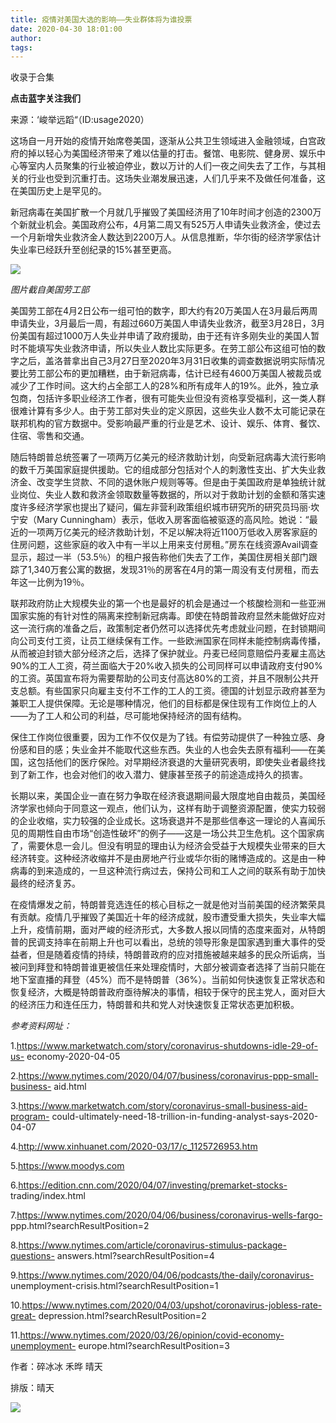 ```yaml
---
title: 疫情对美国大选的影响——失业群体将为谁投票
date: 2020-04-30 18:01:00
author: 
tags: 
---
```



收录于合集

  
  

**点击蓝字关注我们**

  
  
来源：‘峻举远蹈“（ID:usage2020）

  

这场自一月开始的疫情开始席卷美国，逐渐从公共卫生领域进入金融领域，白宫政府的掉以轻心为美国经济带来了难以估量的打击。餐馆、电影院、健身房、娱乐中心等室内人员聚集的行业被迫停业，数以万计的人们一夜之间失去了工作，与其相关的行业也受到沉重打击。这场失业潮发展迅速，人们几乎来不及做任何准备，这在美国历史上是罕见的。

新冠病毒在美国扩散一个月就几乎摧毁了美国经济用了10年时间才创造的2300万个新就业机会。美国政府公布，4月第二周又有525万人申请失业救济金，使过去一个月新增失业救济金人数达到2200万人。从信息推断，华尔街的经济学家估计失业率已经跃升至创纪录的15%甚至更高。

![](/images/2094/2.png)

 _图片截自美国劳工部_

美国劳工部在4月2日公布一组可怕的数字，即大约有20万美国人在3月最后两周申请失业，3月最后一周，有超过660万美国人申请失业救济，截至3月28日，3月份美国有超过1000万人失业并申请了政府援助，由于还有许多刚失业的美国人暂时不能填写失业救济申请，所以失业人数比实际更多。在劳工部公布这组可怕的数字之后，盖洛普拿出自己3月27日至2020年3月31日收集的调查数据说明实际情况要比劳工部公布的更加糟糕，由于新冠病毒，估计已经有4600万美国人被裁员或减少了工作时间。这大约占全部工人的28%和所有成年人的19%。此外，独立承包商，包括许多职业经济工作者，很有可能失业但没有资格享受福利，这一类人群很难计算有多少人。由于劳工部对失业的定义原因，这些失业人数不太可能记录在联邦机构的官方数据中。受影响最严重的行业是艺术、设计、娱乐、体育、餐饮、住宿、零售和交通。

随后特朗普总统签署了一项两万亿美元的经济救助计划，向受新冠病毒大流行影响的数千万美国家庭提供援助。它的组成部分包括对个人的刺激性支出、扩大失业救济金、改变学生贷款、不同的退休账户规则等等。但是由于美国政府是单独统计就业岗位、失业人数和救济金领取数量等数据的，所以对于救助计划的金额和落实速度许多经济学家也提出了疑问，偏左非营利政策组织城市研究所的研究员玛丽·坎宁安（Mary
Cunningham）表示，低收入房客面临被驱逐的高风险。她说：“最近的一项两万亿美元的经济救助计划，不足以解决将近1100万低收入房客家庭的住房问题，这些家庭的收入中有一半以上用来支付房租。”房东在线资源Avail调查显示，超过一半（53.5％）的租户报告称他们失去了工作，美国住房相关部门跟踪了1,340万套公寓的数据，发现31％的房客在4月的第一周没有支付房租，而去年这一比例为19％。

联邦政府防止大规模失业的第一个也是最好的机会是通过一个核酸检测和一些亚洲国家实施的有针对性的隔离来控制新冠病毒。即使在特朗普政府显然未能做好应对这一流行病的准备之后，政策制定者仍然可以选择优先考虑就业问题，在封锁期间向公司支付工资，让员工继续保有工作。一些欧洲国家在同样未能控制病毒传播，从而被迫封锁大部分经济之后，选择了保护就业。丹麦已经同意赔偿丹麦雇主高达90%的工人工资，荷兰面临大于20%收入损失的公司同样可以申请政府支付90%的工资。英国宣布将为需要帮助的公司支付高达80%的工资，并且不限制公共开支总额。有些国家只向雇主支付不工作的工人的工资。德国的计划显示政府甚至为兼职工人提供保障。无论是哪种情况，他们的目标都是保住现有工作岗位上的人——为了工人和公司的利益，尽可能地保持经济的固有结构。

保住工作岗位很重要，因为工作不仅仅是为了钱。有偿劳动提供了一种独立感、身份感和目的感；失业金并不能取代这些东西。失业的人也会失去原有福利——在美国，这包括他们的医疗保险。对早期经济衰退的大量研究表明，即使失业者最终找到了新工作，也会对他们的收入潜力、健康甚至孩子的前途造成持久的损害。

长期以来，美国企业一直在努力争取在经济衰退期间最大限度地自由裁员，美国经济学家也倾向于同意这一观点，他们认为，这样有助于调整资源配置，使实力较弱的企业收缩，实力较强的企业成长。这场衰退并不是那些信奉这一理论的人喜闻乐见的周期性自由市场“创造性破坏”的例子——这是一场公共卫生危机。这个国家病了，需要休息一会儿。但没有明显的理由认为经济会受益于大规模失业带来的巨大经济转变。这种经济收缩并不是由房地产行业或华尔街的赌博造成的。这是由一种病毒的到来造成的，一旦这种流行病过去，保持公司和工人之间的联系有助于加快最终的经济复苏。

在疫情爆发之前，特朗普竞选连任的核心目标之一就是他对当前美国的经济繁荣具有贡献。疫情几乎摧毁了美国近十年的经济成就，股市遭受重大损失，失业率大幅上升，疫情前期，面对严峻的经济形式，大多数人报以同情的态度来面对，从特朗普的民调支持率在前期上升也可以看出，总统的领导形象是国家遇到重大事件的受益者，但是随着疫情的持续，特朗普政府的应对措施被越来越多的民众所诟病，当被问到拜登和特朗普谁更被信任来处理疫情时，大部分被调查者选择了当前只能在地下室直播的拜登（45%）而不是特朗普（36%）。当前如何快速恢复正常状态和恢复经济，大概是特朗普政府亟待解决的事情，相较于保守的民主党人，面对巨大的经济压力和连任压力，特朗普和共和党人对快速恢复正常状态更加积极。

  

  

 _参考资料网址：_

1.https://www.marketwatch.com/story/coronavirus-shutdowns-idle-29-of-us-
economy-2020-04-05

2.https://www.nytimes.com/2020/04/07/business/coronavirus-ppp-small-business-
aid.html

3.https://www.marketwatch.com/story/coronavirus-small-business-aid-program-
could-ultimately-need-18-trillion-in-funding-analyst-says-2020-04-07

4.http://www.xinhuanet.com/2020-03/17/c_1125726953.htm

5.https://www.moodys.com

6.https://edition.cnn.com/2020/04/07/investing/premarket-stocks-
trading/index.html

7.https://www.nytimes.com/2020/04/06/business/coronavirus-wells-fargo-
ppp.html?searchResultPosition=2

8.https://www.nytimes.com/article/coronavirus-stimulus-package-questions-
answers.html?searchResultPosition=4

9.https://www.nytimes.com/2020/04/06/podcasts/the-daily/coronavirus-
unemployment-crisis.html?searchResultPosition=1

10.https://www.nytimes.com/2020/04/03/upshot/coronavirus-jobless-rate-great-
depression.html?searchResultPosition=2

11.https://www.nytimes.com/2020/03/26/opinion/covid-economy-unemployment-
europe.html?searchResultPosition=3

  

作者：碎冰冰 禾晔 晴天

排版：晴天

  

 **![](/images/2094/3.gif)**

